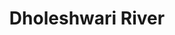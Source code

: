 ---
title: "Dholeshwari River"
title_bn: "Dinajpur "
description: "This river out from Atrai river that again meets with Atrai at Sadar Upazilla, Dinajpur. Dinazpur city and Sahebganj built up on the bank of this river.
Length of this river is 17 km and width is 100 meters. River catchment size is 40 sq. km.
The water flow of this river is about withers in the drying season."
---